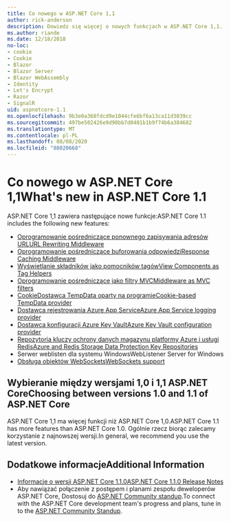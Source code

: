 ```yaml
---
title: Co nowego w ASP.NET Core 1,1
author: rick-anderson
description: Dowiedz się więcej o nowych funkcjach w ASP.NET Core 1,1.
ms.author: riande
ms.date: 12/18/2018
no-loc:
- cookie
- Cookie
- Blazor
- Blazor Server
- Blazor WebAssembly
- Identity
- Let's Encrypt
- Razor
- SignalR
uid: aspnetcore-1.1
ms.openlocfilehash: 9b3e0a368fdcd9e1044cfe6bf6a13ca11d3039cc
ms.sourcegitcommit: 497be502426e9d90bb7d0401b1b9f74b6a384682
ms.translationtype: MT
ms.contentlocale: pl-PL
ms.lasthandoff: 08/08/2020
ms.locfileid: "88020668"
---
```

# <a name="whats-new-in-aspnet-core-11"></a><span data-ttu-id="08411-103">Co nowego w ASP.NET Core 1,1</span><span class="sxs-lookup"><span data-stu-id="08411-103">What's new in ASP.NET Core 1.1</span></span>

<span data-ttu-id="08411-104">ASP.NET Core 1,1 zawiera następujące nowe funkcje:</span><span class="sxs-lookup"><span data-stu-id="08411-104">ASP.NET Core 1.1 includes the following new features:</span></span>

- [<span data-ttu-id="08411-105">Oprogramowanie pośredniczące ponownego zapisywania adresów URL</span><span class="sxs-lookup"><span data-stu-id="08411-105">URL Rewriting Middleware</span></span>](xref:fundamentals/url-rewriting)
- [<span data-ttu-id="08411-106">Oprogramowanie pośredniczące buforowania odpowiedzi</span><span class="sxs-lookup"><span data-stu-id="08411-106">Response Caching Middleware</span></span>](xref:performance/caching/middleware)
- [<span data-ttu-id="08411-107">Wyświetlanie składników jako pomocników tagów</span><span class="sxs-lookup"><span data-stu-id="08411-107">View Components as Tag Helpers</span></span>](xref:mvc/views/view-components#invoking-a-view-component-as-a-tag-helper)
- [<span data-ttu-id="08411-108">Oprogramowanie pośredniczące jako filtry MVC</span><span class="sxs-lookup"><span data-stu-id="08411-108">Middleware as MVC filters</span></span>](xref:mvc/controllers/filters#using-middleware-in-the-filter-pipeline)
- [<span data-ttu-id="08411-109">CookieDostawca TempData oparty na programie</span><span class="sxs-lookup"><span data-stu-id="08411-109">Cookie-based TempData provider</span></span>](xref:fundamentals/app-state#tempdata)
- [<span data-ttu-id="08411-110">Dostawca rejestrowania Azure App Service</span><span class="sxs-lookup"><span data-stu-id="08411-110">Azure App Service logging provider</span></span>](xref:fundamentals/logging/index#azure-app-service-provider)
- [<span data-ttu-id="08411-111">Dostawca konfiguracji Azure Key Vault</span><span class="sxs-lookup"><span data-stu-id="08411-111">Azure Key Vault configuration provider</span></span>](xref:security/key-vault-configuration)
- [<span data-ttu-id="08411-112">Repozytoria kluczy ochrony danych magazynu platformy Azure i usługi Redis</span><span class="sxs-lookup"><span data-stu-id="08411-112">Azure and Redis Storage Data Protection Key Repositories</span></span>](xref:security/data-protection/implementation/key-storage-providers)
- <span data-ttu-id="08411-113">Serwer weblisten dla systemu Windows</span><span class="sxs-lookup"><span data-stu-id="08411-113">WebListener Server for Windows</span></span>
- [<span data-ttu-id="08411-114">Obsługa obiektów WebSockets</span><span class="sxs-lookup"><span data-stu-id="08411-114">WebSockets support</span></span>](xref:fundamentals/websockets)

## <a name="choosing-between-versions-10-and-11-of-aspnet-core"></a><span data-ttu-id="08411-115">Wybieranie między wersjami 1,0 i 1,1 ASP.NET Core</span><span class="sxs-lookup"><span data-stu-id="08411-115">Choosing between versions 1.0 and 1.1 of ASP.NET Core</span></span>

<span data-ttu-id="08411-116">ASP.NET Core 1,1 ma więcej funkcji niż ASP.NET Core 1,0.</span><span class="sxs-lookup"><span data-stu-id="08411-116">ASP.NET Core 1.1 has more features than ASP.NET Core 1.0.</span></span> <span data-ttu-id="08411-117">Ogólnie rzecz biorąc zalecamy korzystanie z najnowszej wersji.</span><span class="sxs-lookup"><span data-stu-id="08411-117">In general, we recommend you use the latest version.</span></span>

## <a name="additional-information"></a><span data-ttu-id="08411-118">Dodatkowe informacje</span><span class="sxs-lookup"><span data-stu-id="08411-118">Additional Information</span></span>

- [<span data-ttu-id="08411-119">Informacje o wersji ASP.NET Core 1.1.0</span><span class="sxs-lookup"><span data-stu-id="08411-119">ASP.NET Core 1.1.0 Release Notes</span></span>](https://github.com/dotnet/aspnetcore/releases/tag/1.1.0)
- <span data-ttu-id="08411-120">Aby nawiązać połączenie z postępem i planami zespołu deweloperów ASP.NET Core, Dostosuj do [ASP.NET Community standup](https://live.asp.net/).</span><span class="sxs-lookup"><span data-stu-id="08411-120">To connect with the ASP.NET Core development team's progress and plans, tune in to the [ASP.NET Community Standup](https://live.asp.net/).</span></span>
